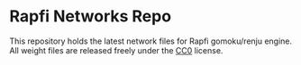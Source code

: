 # Rapfi Networks Repo

This repository holds the latest network files for Rapfi gomoku/renju engine. All weight files are released freely under the [CC0](https://creativecommons.org/share-your-work/public-domain/cc0/) license.